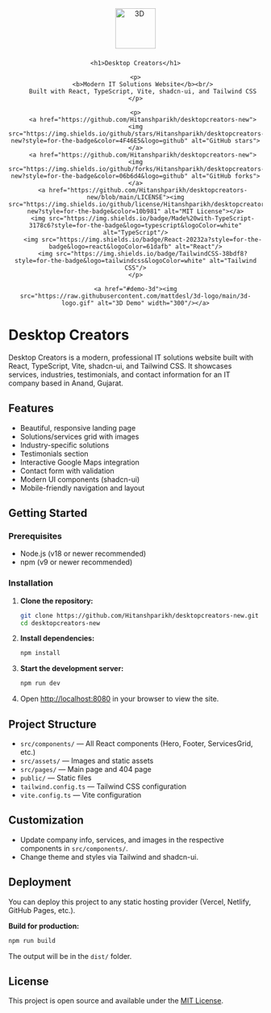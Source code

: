 
<div align="center">
	<img src="https://sketchfab.com/static/images/press/logos/logo-sketchfab-3d.svg" alt="3D" width="80" style="margin-bottom: 0.5rem;" />
  
	<h1>Desktop Creators</h1>
  
	<p>
		<b>Modern IT Solutions Website</b><br/>
		Built with React, TypeScript, Vite, shadcn-ui, and Tailwind CSS
	</p>
  
	<p>
		<a href="https://github.com/Hitanshparikh/desktopcreators-new"><img src="https://img.shields.io/github/stars/Hitanshparikh/desktopcreators-new?style=for-the-badge&color=4F46E5&logo=github" alt="GitHub stars"></a>
		<a href="https://github.com/Hitanshparikh/desktopcreators-new"><img src="https://img.shields.io/github/forks/Hitanshparikh/desktopcreators-new?style=for-the-badge&color=06b6d4&logo=github" alt="GitHub forks"></a>
		<a href="https://github.com/Hitanshparikh/desktopcreators-new/blob/main/LICENSE"><img src="https://img.shields.io/github/license/Hitanshparikh/desktopcreators-new?style=for-the-badge&color=10b981" alt="MIT License"></a>
		<img src="https://img.shields.io/badge/Made%20with-TypeScript-3178c6?style=for-the-badge&logo=typescript&logoColor=white" alt="TypeScript"/>
		<img src="https://img.shields.io/badge/React-20232a?style=for-the-badge&logo=react&logoColor=61dafb" alt="React"/>
		<img src="https://img.shields.io/badge/TailwindCSS-38bdf8?style=for-the-badge&logo=tailwindcss&logoColor=white" alt="Tailwind CSS"/>
	</p>

	<a href="#demo-3d"><img src="https://raw.githubusercontent.com/mattdesl/3d-logo/main/3d-logo.gif" alt="3D Demo" width="300"/></a>
  
</div>

# Desktop Creators

Desktop Creators is a modern, professional IT solutions website built with React, TypeScript, Vite, shadcn-ui, and Tailwind CSS. It showcases services, industries, testimonials, and contact information for an IT company based in Anand, Gujarat.

## Features

- Beautiful, responsive landing page
- Solutions/services grid with images
- Industry-specific solutions
- Testimonials section
- Interactive Google Maps integration
- Contact form with validation
- Modern UI components (shadcn-ui)
- Mobile-friendly navigation and layout

## Getting Started

### Prerequisites

- Node.js (v18 or newer recommended)
- npm (v9 or newer recommended)

### Installation

1. **Clone the repository:**
	```sh
	git clone https://github.com/Hitanshparikh/desktopcreators-new.git
	cd desktopcreators-new
	```
2. **Install dependencies:**
	```sh
	npm install
	```
3. **Start the development server:**
	```sh
	npm run dev
	```
4. Open [http://localhost:8080](http://localhost:8080) in your browser to view the site.

## Project Structure

- `src/components/` — All React components (Hero, Footer, ServicesGrid, etc.)
- `src/assets/` — Images and static assets
- `src/pages/` — Main page and 404 page
- `public/` — Static files
- `tailwind.config.ts` — Tailwind CSS configuration
- `vite.config.ts` — Vite configuration

## Customization

- Update company info, services, and images in the respective components in `src/components/`.
- Change theme and styles via Tailwind and shadcn-ui.

## Deployment

You can deploy this project to any static hosting provider (Vercel, Netlify, GitHub Pages, etc.).

**Build for production:**
```sh
npm run build
```
The output will be in the `dist/` folder.

## License

This project is open source and available under the [MIT License](LICENSE).
